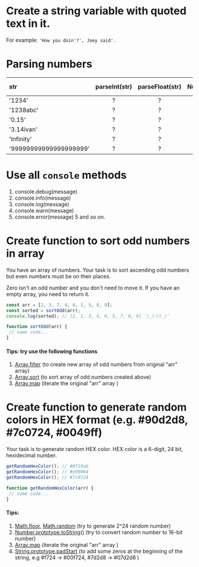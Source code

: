 # Create a string variable with quoted text in it. 
For example: `'How you doin'?', Joey said'.`

# Parsing numbers

| str                    | parseInt(str) | parseFloat(str) | Number(str) | +str | str &#124; 0 |
|:---------------------- |:-------------:|:---------------:|:-----------:|:----:|:------------:|
| '1234'                 | ?             | ?               | ?           | ?    | ?            |
| '1238abc'              | ?             | ?               | ?           | ?    | ?            |
| '0.15'                 | ?             | ?               | ?           | ?    | ?            |
| '3.14ivan'             | ?             | ?               | ?           | ?    | ?            |
| 'Infinity'             | ?             | ?               | ?           | ?    | ?            |
| '99999999999999999999' | ?             | ?               | ?           | ?    | ?            |

# Use all `console` methods 

1. console.debug(message)
2. console.info(message)
3. console.log(message)
3. console.warn(message)
4. console.error(message)
5 and so on.

# Create function to sort odd numbers in array

You have an array of numbers.
Your task is to sort ascending odd numbers but even numbers must be on their places.

Zero isn't an odd number and you don't need to move it. If you have an empty array, you need to return it.

```javascript
const arr = [2, 3, 7, 4, 6, 1, 5, 8, 9];
const sorted = sortOdd(arr);
console.log(sorted); // [2, 1, 3, 4, 6, 5, 7, 8, 9] ¯\_(ツ)_/¯

function sortOdd(arr) {
 // some code...
}
```

#### Tips: try use the following functions
1. [Array.filter](https://developer.mozilla.org/en-US/docs/Web/JavaScript/Reference/Global_Objects/Array/filter) (to create new array of odd numbers from original "arr" array)
2. [Array.sort](https://developer.mozilla.org/en-US/docs/Web/JavaScript/Reference/Global_Objects/Array/sort) (to sort array of odd numbers created above)
3. [Array.map](https://developer.mozilla.org/en-US/docs/Web/JavaScript/Reference/Global_Objects/Array/map) (iterate the original "arr" array )


# Create function to generate random colors in HEX format (e.g. #90d2d8, #7c0724, #0049ff)

Your task is to generate random HEX color.
HEX color is a 6-digit, 24 bit, hexidecimal number.

```javascript
getRandomHexColor(); // #0f19ab
getRandomHexColor(); // #e99064
getRandomHexColor(); // #7c0724

function getRandomHexColor(arr) {
 // some code...
}
```

#### Tips:
1. [Math.floor](https://developer.mozilla.org/en-US/docs/Web/JavaScript/Reference/Global_Objects/Math/floor), [Math.random](https://developer.mozilla.org/en-US/docs/Web/JavaScript/Reference/Global_Objects/Math/random) (try to generate 2^24 random number)
2. [Number.prototype.toString()](https://developer.mozilla.org/en-US/docs/Web/JavaScript/Reference/Global_Objects/Number/toString) (try to convert random number to 16-bit number)
3. [Array.map](https://developer.mozilla.org/en-US/docs/Web/JavaScript/Reference/Global_Objects/Array/map) (iterate the original "arr" array )
4. [String.prototype.padStart](https://developer.mozilla.org/en-US/docs/Web/JavaScript/Reference/Global_Objects/String/padStart) (to add some zeros at the beginning of the string, e.g #f724 -> #00f724, #7d2d8 -> #07d2d8 )


